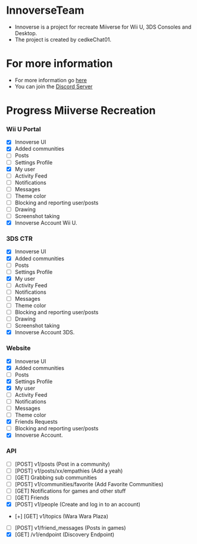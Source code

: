 # InnoverseTeam
- Innoverse is a project for recreate Miiverse for Wii U, 3DS Consoles and Desktop.
- The project is created by cedkeChat01.
  
# For more information
- For more information go [here](https://github.com/InnoverseTeam/Innoverse/blob/main/README.md)
- You can join the [Discord Server](https://discord.gg/HTecc8YTZz)

# Progress Miiverse Recreation
### Wii U Portal
- [x] Innoverse UI
- [x] Added communities
- [ ] Posts
- [ ] Settings Profile
- [x] My user
- [ ] Activity Feed
- [ ] Notifications
- [ ] Messages
- [ ] Theme color
- [ ] Blocking and reporting user/posts
- [ ] Drawing
- [ ] Screenshot taking
- [x] Innoverse Account Wii U.

### 3DS CTR
- [x] Innoverse UI
- [x] Added communities
- [ ] Posts
- [ ] Settings Profile
- [x] My user
- [ ] Activity Feed
- [ ] Notifications
- [ ] Messages
- [ ] Theme color
- [ ] Blocking and reporting user/posts
- [ ] Drawing
- [ ] Screenshot taking
- [x] Innoverse Account 3DS.

### Website 
- [x] Innoverse UI
- [x] Added communities
- [ ] Posts
- [x] Settings Profile
- [x] My user
- [ ] Activity Feed
- [ ] Notifications
- [ ] Messages
- [ ] Theme color
- [x] Friends Requests
- [ ] Blocking and reporting user/posts
- [x] Innoverse Account.

### API
- [ ] [POST] v1/posts (Post in a community)
- [ ] [POST] v1/posts/xx/empathies (Add a yeah)
- [ ] [GET] Grabbing sub communities
- [ ] [POST] v1/communities/favorite (Add Favorite Communities)
- [ ] [GET] Notifications for games and other stuff
- [ ] [GET] Friends
- [x] [POST] v1/people (Create and log in to an account)
- [+] [GET] v1/topics (Wara Wara Plaza)
- [ ] [POST] v1/friend_messages (Posts in games)
- [x] [GET] /v1/endpoint (Discovery Endpoint)
